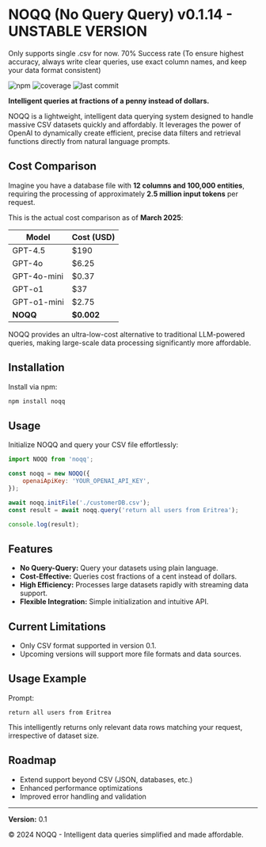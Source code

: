 # NOQQ (No Query Query) v0.1.14 - UNSTABLE VERSION 
Only supports single .csv for now.
70% Success rate (To ensure highest accuracy, always write clear queries, use exact column names, and keep your data format consistent)

![npm](https://img.shields.io/npm/v/noqq)
![coverage](https://img.shields.io/codecov/c/github/Morry28/noqq)
![last commit](https://img.shields.io/github/last-commit/Morry28/noqq)

**Intelligent queries at fractions of a penny instead of dollars.**

NOQQ is a lightweight, intelligent data querying system designed to handle massive CSV datasets quickly and affordably. It leverages the power of OpenAI to dynamically create efficient, precise data filters and retrieval functions directly from natural language prompts.

## Cost Comparison

Imagine you have a database file with **12 columns and 100,000 entities**, requiring the processing of approximately **2.5 million input tokens** per request.  

This is the actual cost comparison as of **March 2025**:

| Model        | Cost (USD) |
|--------------|------------|
| GPT-4.5      | $190       |
| GPT-4o       | $6.25      |
| GPT-4o-mini  | $0.37      |
| GPT-o1       | $37        |
| GPT-o1-mini  | $2.75      |
| **NOQQ**     | **$0.002** |

NOQQ provides an ultra-low-cost alternative to traditional LLM-powered queries, making large-scale data processing significantly more affordable.

## Installation

Install via npm:

```bash
npm install noqq
```

## Usage

Initialize NOQQ and query your CSV file effortlessly:

```javascript
import NOQQ from 'noqq';

const noqq = new NOQQ({
    openaiApiKey: 'YOUR_OPENAI_API_KEY',
});

await noqq.initFile('./customerDB.csv');
const result = await noqq.query('return all users from Eritrea');

console.log(result);
```

## Features

- **No Query-Query:** Query your datasets using plain language.
- **Cost-Effective:** Queries cost fractions of a cent instead of dollars.
- **High Efficiency:** Processes large datasets rapidly with streaming data support.
- **Flexible Integration:** Simple initialization and intuitive API.

## Current Limitations

- Only CSV format supported in version 0.1.
- Upcoming versions will support more file formats and data sources.

## Usage Example

Prompt:

```
return all users from Eritrea
```

This intelligently returns only relevant data rows matching your request, irrespective of dataset size.

## Roadmap

- Extend support beyond CSV (JSON, databases, etc.)
- Enhanced performance optimizations
- Improved error handling and validation

---

**Version:** 0.1

© 2024 NOQQ - Intelligent data queries simplified and made affordable.

